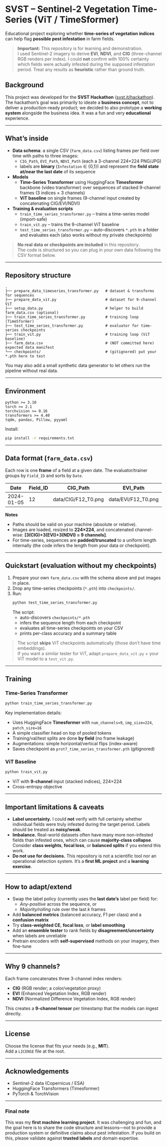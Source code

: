 # SVST – Sentinel-2 Vegetation Time-Series (ViT / TimeSformer)

Educational project exploring whether **time-series of vegetation indices** can help flag **possible pest infestation** in farm fields.

> **Important:** This repository is for learning and demonstration.  
> I used Sentinel-2 imagery to derive **EVI**, **NDVI**, and **CIG** (three-channel RGB renders per index). I could **not** confirm with 100% certainty which fields were actually infested during the supposed infestation period. Treat any results as **heuristic** rather than ground truth.


## Background

This project was developed for the **SVST Hackathon** ([svst.it/hackathon](https://www.svst.it/hackathon/)). The hackathon’s goal was primarily to ideate a **business concept**, not to deliver a production-ready product; we decided to also prototype a **working system** alongside the business idea. It was a fun and very **educational** experience.

---

## What’s inside

- **Data schema**: a single CSV (`farm_data.csv`) listing frames per field over time with paths to three images:
  - `CIG_Path`, `EVI_Path`, `NDVI_Path` (each a 3-channel 224×224 PNG/JPG)
  - labels are **binary** (`Infestation` ∈ {0,1}) and represent the **field state at/near the last date** of its sequence
- **Models**
  - **Time-Series Transformer** using HuggingFace **Timesformer** backbone (video transformer) over sequences of stacked 9-channel frames (3 indices × 3 channels)
  - **ViT baseline** on single frames (9-channel input created by concatenating CIG/EVI/NDVI)
- **Training & evaluation scripts**
  - `train_time_series_transformer.py` – trains a time-series model (import-safe)
  - `train_vit.py` – trains the 9-channel ViT baseline  
  - `test_time_series_transformer.py` – auto-discovers `*.pth` in a folder and evaluates each (also works without my private checkpoints)

> **No real data or checkpoints are included** in this repository.  
> The code is structured so you can plug in your own data following the CSV format below.

---

## Repository structure

```
.
├── prepare_data_timeseries_transformer.py   # dataset & transforms for sequences
├── prepare_data_vit.py                      # dataset for 9-channel ViT
├── setup_data.py                            # helper to build farm_data.csv (optional)
├── train_time_series_transformer.py         # training loop (TimeSformer)
├── test_time_series_transformer.py          # evaluator for time-series checkpoints
├── train_vit.py                             # training loop (ViT baseline)
├── farm_data.csv                            # (NOT committed here) expected data manifest
└── checkpoints/                             # (gitignored) put your *.pth here to test
```

You may also add a small synthetic data generator to let others run the pipeline without real data.

---

## Environment

```
python >= 3.10
torch >= 2.1
torchvision >= 0.16
transformers >= 4.40
tqdm, pandas, Pillow, pyyaml
```

Install:
```bash
pip install -r requirements.txt
```

---

## Data format (`farm_data.csv`)

Each row is one **frame** of a field at a given date. The evaluator/trainer groups by `Field_ID` and sorts by `Date`.

| Date       | Field_ID | CIG_Path            | EVI_Path            | NDVI_Path           | Infestation |
|------------|----------|---------------------|---------------------|---------------------|-------------|
| 2024-01-05 | 12       | data/CIG/F12_T0.png | data/EVI/F12_T0.png | data/NDVI/F12_T0.png| 0 or 1      |

**Notes**
- Paths should be valid on your machine (absolute or relative).
- Images are loaded, resized to **224×224**, and concatenated channel-wise: **[3(CIG)+3(EVI)+3(NDVI) = 9 channels]**.
- For time-series, sequences are **padded/truncated** to a uniform length internally (the code infers the length from your data or checkpoint).

---

## Quickstart (evaluation without my checkpoints)

1) Prepare your own `farm_data.csv` with the schema above and put images in place.  
2) Drop any time-series checkpoints (`*.pth`) into `checkpoints/`.  
3) Run:
   ```bash
   python test_time_series_transformer.py
   ```
   The script:
   - auto-discovers `checkpoints/*.pth`
   - infers the sequence length from each checkpoint
   - evaluates all time-series checkpoints on your CSV
   - prints per-class accuracy and a summary table

> The script **skips** ViT checkpoints automatically (those don’t have time embeddings).  
> If you want a similar tester for ViT, adapt `prepare_data_vit.py` + your ViT model to a `test_vit.py`.

---

## Training

### Time-Series Transformer
```bash
python train_time_series_transformer.py
```
Key implementation details:
- Uses HuggingFace **Timesformer** with `num_channels=9`, `img_size=224`, `patch_size=16`
- A simple classifier head on top of pooled tokens
- Training/val/test splits are done **by field** (no frame leakage)
- Augmentations: simple horizontal/vertical flips (index-aware)
- Saves checkpoint as `prot7_time_series_transformer.pth` (gitignored)

### ViT Baseline
```bash
python train_vit.py
```
- ViT with **9-channel** input (stacked indices), 224×224
- Cross-entropy objective

---

## Important limitations & caveats

- **Label uncertainty.** I could **not** verify with full certainty whether individual fields were truly infested during the target period. Labels should be treated as **noisy/weak**.
- **Imbalance.** Real-world datasets often have many more non-infested fields than infested ones, which can cause **majority-class collapse**. Consider **class weights**, **focal loss**, or **balanced splits** if you extend this work.
- **Do not use for decisions.** This repository is not a scientific tool nor an operational detection system. It’s a **first ML project** and a **learning exercise**.

---

## How to adapt/extend

- Swap the label policy (currently uses the **last date’s** label per field) for:
  - *Any-positive* across the sequence, or
  - *Majority/rolling* rule over the last *k* frames
- Add **balanced metrics** (balanced accuracy, F1 per class) and a **confusion matrix**
- Try **class-weighted CE**, **focal loss**, or **label smoothing**
- Add an **ensemble tester** to rank fields by **disagreement/uncertainty** when labels are unreliable
- Pretrain encoders with **self-supervised** methods on your imagery, then fine-tune

---

## Why 9 channels?

Each frame concatenates three 3-channel index renders:
- **CIG** (RGB render; a color/vegetation proxy)  
- **EVI** (Enhanced Vegetation Index, RGB render)  
- **NDVI** (Normalized Difference Vegetation Index, RGB render)  

This creates a **9-channel tensor** per timestamp that the models can ingest directly.

---

## License

Choose the license that fits your needs (e.g., **MIT**).  
Add a `LICENSE` file at the root.

---

## Acknowledgements

- Sentinel-2 data (Copernicus / ESA)  
- HuggingFace Transformers (Timesformer)  
- PyTorch & TorchVision

---

### Final note

This was my **first machine learning project**. It was challenging and fun, and the goal here is to share the code structure and lessons—not to provide a production system or definitive claims about pest infestation. If you build on this, please validate against **trusted labels** and domain expertise.

